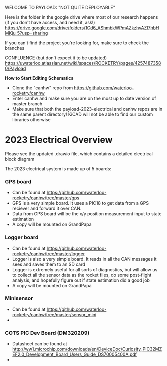 WELCOME TO PAYLOAD: "NOT QUITE DEPLOYABLE"

Here is the folder in the google drive where most of our research happens (if you don't have access, and need it, ask!)
https://drive.google.com/drive/folders/1Cd6_AShmbkWPmAZkzhvAZI7hbHMKju_5?usp=sharing


If you can't find the project you're looking for, make sure to check the branches

CONFLUENCE (but don't expect it to be updated)
https://uwaterloo.atlassian.net/wiki/spaces/ROCKETRY/pages/42574873580/Payload

**How to Start Editing Schematics**
- Clone the "canhw" repo from https://github.com/waterloo-rocketry/canhw
- Enter canhw and make sure you are on the most up to date version of master branch
- Make sure that both the payload-2023-electrical and canhw repos are in the same parent directory! KiCAD will not be able to find our custom libraries otherwise

# 2023 Electrical Overview
Please see the updated .drawio file, which contains a detailed electrical block diagram

The 2023 electrical system is made up of 5 boards:

### GPS board
- Can be found at https://github.com/waterloo-rocketry/canhw/tree/master/gps
- GPS is a very simple board. It uses a PIC18 to get data from a GPS reciever and forward it over CAN. 
- Data from GPS board will be the x/y position measurement input to state estimation
- A copy will be mounted on GrandPapa

### Logger board
- Can be found at https://github.com/waterloo-rocketry/canhw/tree/master/logger
- Logger is also a very simple board. It reads in all the CAN messages it sees and saves them to an SD card
- Logger is extremely useful for all sorts of diagnostics, but will allow us to collect all the sensor data as the rocket flies, do some post-flight analysis, and hopefully figure out if state estimation did a good job
- A copy will be mounted on GrandPapa

### Minisensor
- Can be found at https://github.com/waterloo-rocketry/canhw/tree/master/sensor_mini 
- 

### COTS PIC Dev Board (DM320209)
- Datasheet can be found at http://ww1.microchip.com/downloads/en/DeviceDoc/Curiosity_PIC32MZEF2.0_Development_Board_Users_Guide_DS70005400A.pdf
- 